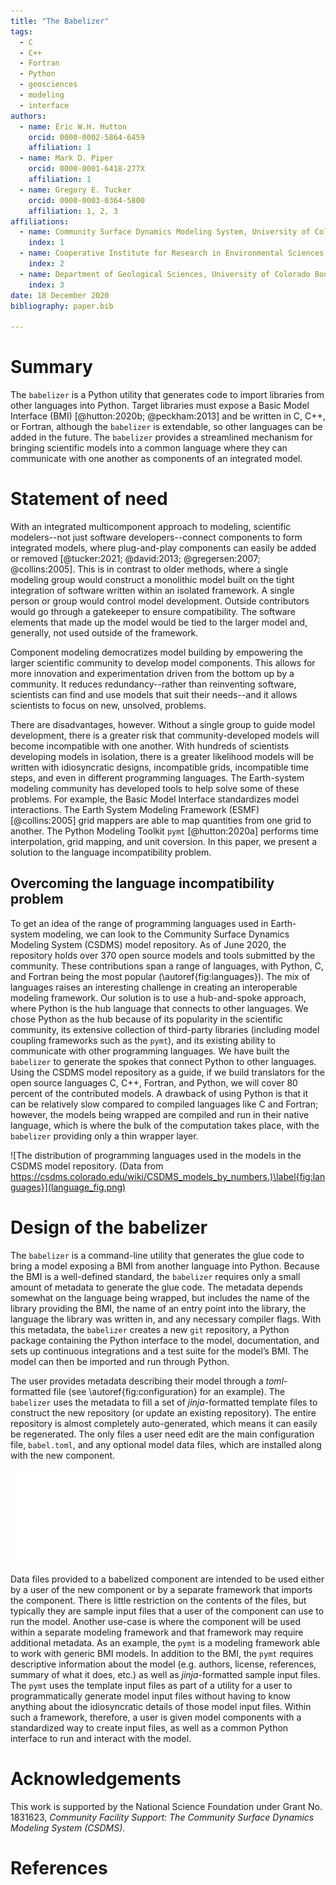 ```yaml
---
title: "The Babelizer"
tags:
  - C
  - C++
  - Fortran
  - Python
  - geosciences
  - modeling
  - interface
authors:
  - name: Eric W.H. Hutton
    orcid: 0000-0002-5864-6459
    affiliation: 1
  - name: Mark D. Piper
    orcid: 0000-0001-6418-277X
    affiliation: 1
  - name: Gregory E. Tucker
    orcid: 0000-0003-0364-5800
    affiliation: 1, 2, 3
affiliations:
  - name: Community Surface Dynamics Modeling System, University of Colorado Boulder
    index: 1
  - name: Cooperative Institute for Research in Environmental Sciences (CIRES), University of Colorado Boulder
    index: 2
  - name: Department of Geological Sciences, University of Colorado Boulder
    index: 3
date: 18 December 2020
bibliography: paper.bib

---
```


# Summary

The `babelizer` is a Python utility that generates code
to import libraries from other languages into Python. Target libraries
must expose a Basic Model Interface (BMI) [@hutton:2020b; @peckham:2013] and be written in
C, C++, or Fortran, although the `babelizer` is extendable, so
other languages can be added in the future. The `babelizer` provides a
streamlined mechanism for bringing scientific models into a common language
where they can communicate with one another as components of an integrated model.


# Statement of need

With an integrated multicomponent approach to modeling, scientific
modelers--not just software developers--connect components
to form integrated models, where plug-and-play
components can easily be added or removed [@tucker:2021; @david:2013; @gregersen:2007; @collins:2005].
This is in contrast to older methods, where a single modeling group would construct
a monolithic model built on the tight integration of software written
within an isolated framework. A single person or group would
control model development. Outside contributors would go through
a gatekeeper to ensure compatibility. The software elements
that made up the model would be tied to the larger model and,
generally, not used outside of the framework.

Component modeling democratizes model building by empowering the larger scientific
community to develop model components. This allows for
more innovation and experimentation driven
from the bottom up by a community. It reduces redundancy--rather
than reinventing software, scientists can find and
use models that suit their needs--and it allows scientists
to focus on new, unsolved, problems. 

There are disadvantages, however.
Without a single group to guide model development, there is a
greater risk that community-developed models will become incompatible
with one another. With hundreds of scientists developing models in
isolation, there is a greater likelihood models will be written with
idiosyncratic designs, incompatible grids, incompatible time steps,
and even in different programming languages. The Earth-system modeling
community has developed tools to help solve some of these problems.
For example, the Basic Model Interface
standardizes model interactions. The Earth System Modeling Framework (ESMF) [@collins:2005]
grid mappers are able to map quantities from one grid to another.
The Python Modeling Toolkit `pymt` [@hutton:2020a] performs time
interpolation, grid mapping, and unit coversion.
In this paper, we present a solution to the language incompatibility problem.

## Overcoming the language incompatibility problem

To get an idea of the range of programming languages used in Earth-system
modeling, we can look to the Community Surface Dynamics Modeling System (CSDMS)
model repository. As of June 2020, the repository holds over 370 open source
models and tools submitted by the community. These contributions span a range of languages, with Python, C, and Fortran
being the most popular (\autoref{fig:languages}).
The mix of languages raises
an interesting challenge in creating an interoperable modeling framework.
Our solution is to use a hub-and-spoke approach, where Python is the hub language that
connects to other languages.
We chose Python as
the hub because of its popularity in the scientific community,
its extensive collection of third-party libraries (including model
coupling frameworks such as the `pymt`), and its existing ability to
communicate with other programming languages.
We have built the `babelizer` to generate the spokes that connect Python to other languages.
Using the CSDMS model repository as a
guide, if we build translators for the open
source languages C, C++, Fortran, and Python, we will cover 80 percent of
the contributed models.
A drawback of using
Python is that it can be relatively slow compared to compiled
languages like C and Fortran; however, the models being wrapped
are compiled and run in their native language, which is where
the bulk of the computation takes place, with the `babelizer` providing
only a thin wrapper layer.

![The distribution of programming languages used in the models in the CSDMS model repository. (Data from https://csdms.colorado.edu/wiki/CSDMS_models_by_numbers.)\label{fig:languages}](language_fig.png)

# Design of the babelizer

The `babelizer` is a command-line utility that generates the glue code
to bring a model exposing a BMI from another language into Python.
Because the BMI is a well-defined standard, the `babelizer` requires
only a small amount of metadata to generate the glue code. The metadata
depends somewhat on the language being wrapped, but includes the name
of the library providing the BMI, the name of an entry point into the
library, the language the library was written in, and any necessary
compiler flags. With this metadata, the `babelizer` creates a new `git`
repository, a Python package containing the Python interface to the
model, documentation, and sets up continuous integrations and a test
suite for the model’s BMI. The model can then be imported and run
through Python.

The user provides metadata describing their model through a
*toml*-formatted file (see \autoref{fig:configuration} for an example). The `babelizer` uses
the metadata to fill a set of *jinja*-formatted template files to construct
the new repository (or update an existing repository). The entire
repository is almost completely auto-generated, which means it can easily
be regenerated. The only files a user need edit are the main
configuration file, `babel.toml`, and any optional model data files,
which are installed along with the new component.

![The `babelizer` configuration file (`babel.toml`) for the Precipitation-Runoff Modeling System v6 surface water component, `PRMSSurface` [@piper:2020]. Running the `babelizer` with this file produces most of the repository https://github.com/pymt-lab/pymt_prms_surface. \label{fig:configuration}](babel.toml.md.pdf)

Data files provided to a babelized component are intended to
be used either by a user of the new component or by a separate
framework that imports the component. There is little restriction
on the contents of the files, but typically they are sample input
files that a user of the component can use to run the model.
Another use-case is where the component will be used within a
separate modeling framework and that framework may require additional
metadata. As an example, the `pymt` is a
modeling framework able to work with generic BMI models. In addition
to the BMI, the `pymt` requires descriptive information about the model
(e.g. authors, license, references, summary of what it does, etc.)
as well as *jinja*-formatted sample input files. The `pymt` uses the
template input files as part of a utility for a user to programmatically
generate model input files without having to know anything about the
idiosyncratic details of those model input files. Within such a framework,
therefore, a user is given model components with a standardized way
to create input files, as well as a common Python interface to
run and interact with the model.


# Acknowledgements

This work is supported by the National Science Foundation
under Grant No. 1831623, *Community Facility Support: The
Community Surface Dynamics Modeling System (CSDMS)*.

# References


